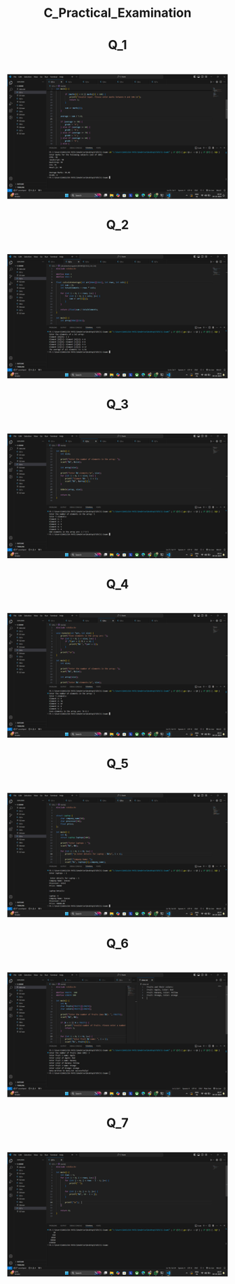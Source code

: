 <h1 align="center">C_Practical_Examination</h1>

<h1 align="center">Q_1</h1>
<br>

![Program 1](public/images/Q1.png)
<br>

<h1 align="center">Q_2</h1>
<br>

![Demo App](public/images/Q2.png)
<br>

<h1 align="center">Q_3</h1>
<br>

![Demo App](public/images/Q3.png)
<br>

<h1 align="center">Q_4</h1>
<br>

![Demo App](public/images/Q4.png)
<br>

<h1 align="center">Q_5</h1>
<br>

![Demo App](public/images/Q5.png)
<br>

<h1 align="center">Q_6</h1>
<br>

![Demo App](public/images/Q6.png)
<br>

<h1 align="center">Q_7</h1>
<br>

![Demo App](public/images/Q7.png)